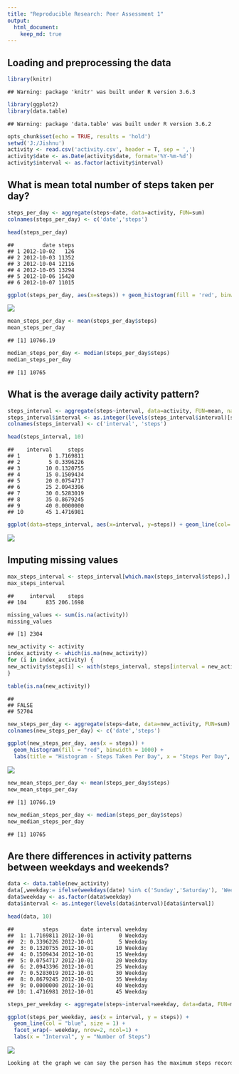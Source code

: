 ```yaml
---
title: "Reproducible Research: Peer Assessment 1"
output: 
  html_document:
    keep_md: true
---
```



## Loading and preprocessing the data

```r
library(knitr)
```

```
## Warning: package 'knitr' was built under R version 3.6.3
```

```r
library(ggplot2)
library(data.table)
```

```
## Warning: package 'data.table' was built under R version 3.6.2
```

```r
opts_chunk$set(echo = TRUE, results = 'hold')
setwd('J:/Jishnu')
activity <- read.csv('activity.csv', header = T, sep = ',')
activity$date <- as.Date(activity$date, format='%Y-%m-%d')
activity$interval <- as.factor(activity$interval)
```

## What is mean total number of steps taken per day?

```r
steps_per_day <- aggregate(steps~date, data=activity, FUN=sum)
colnames(steps_per_day) <- c('date','steps')
```

```r
head(steps_per_day)
```

```
##         date steps
## 1 2012-10-02   126
## 2 2012-10-03 11352
## 3 2012-10-04 12116
## 4 2012-10-05 13294
## 5 2012-10-06 15420
## 6 2012-10-07 11015
```


```r
ggplot(steps_per_day, aes(x=steps)) + geom_histogram(fill = 'red', binwidth=1000) + labs(title = 'Histogram - Steps taken per day', x = 'Steps per day', y = 'frequency')
```

![](PA1_template_files/figure-html/unnamed-chunk-4-1.png)<!-- -->



```r
mean_steps_per_day <- mean(steps_per_day$steps)
mean_steps_per_day
```

```
## [1] 10766.19
```

```r
median_steps_per_day <- median(steps_per_day$steps)
median_steps_per_day
```

```
## [1] 10765
```


## What is the average daily activity pattern?


```r
steps_interval <- aggregate(steps~interval, data=activity, FUN=mean, nar.rm=T)
steps_interval$interval <- as.integer(levels(steps_interval$interval)[steps_interval$interval])
colnames(steps_interval) <- c('interval', 'steps')
```

```r
head(steps_interval, 10)
```

```
##    interval     steps
## 1         0 1.7169811
## 2         5 0.3396226
## 3        10 0.1320755
## 4        15 0.1509434
## 5        20 0.0754717
## 6        25 2.0943396
## 7        30 0.5283019
## 8        35 0.8679245
## 9        40 0.0000000
## 10       45 1.4716981
```

```r
ggplot(data=steps_interval, aes(x=interval, y=steps)) + geom_line(col='red', lwd = 0.2) + labs(title='Time-Series Analysis', x='interval', y='steps per interval')
```

![](PA1_template_files/figure-html/unnamed-chunk-9-1.png)<!-- -->

## Imputing missing values


```r
max_steps_interval <- steps_interval[which.max(steps_interval$steps),]
max_steps_interval
```

```
##     interval    steps
## 104      835 206.1698
```

```r
missing_values <- sum(is.na(activity))
missing_values
```

```
## [1] 2304
```

```r
new_activity <- activity
index_activity <- which(is.na(new_activity))
for (i in index_activity) {
new_activity$steps[i] <- with(steps_interval, steps[interval = new_activity$interval[i]])
} 
```

```r
table(is.na(new_activity))
```

```
## 
## FALSE 
## 52704
```

```r
new_steps_per_day <- aggregate(steps~date, data=new_activity, FUN=sum)
colnames(new_steps_per_day) <- c('date','steps')
```

```r
ggplot(new_steps_per_day, aes(x = steps)) + 
  geom_histogram(fill = "red", binwidth = 1000) + 
  labs(title = "Histogram - Steps Taken Per Day", x = "Steps Per Day", y = "Frequency")
```

![](PA1_template_files/figure-html/unnamed-chunk-15-1.png)<!-- -->

```r
new_mean_steps_per_day <- mean(steps_per_day$steps)
new_mean_steps_per_day
```

```
## [1] 10766.19
```

```r
new_median_steps_per_day <- median(steps_per_day$steps)
new_median_steps_per_day
```

```
## [1] 10765
```

## Are there differences in activity patterns between weekdays and weekends?


```r
data <- data.table(new_activity)
data[,weekday:= ifelse(weekdays(date) %in% c('Sunday','Saturday'), 'Weekend', 'Weekday')]
data$weekday <- as.factor(data$weekday)
data$interval <- as.integer(levels(data$interval)[data$interval])
```

```r
head(data, 10)
```

```
##         steps       date interval weekday
##  1: 1.7169811 2012-10-01        0 Weekday
##  2: 0.3396226 2012-10-01        5 Weekday
##  3: 0.1320755 2012-10-01       10 Weekday
##  4: 0.1509434 2012-10-01       15 Weekday
##  5: 0.0754717 2012-10-01       20 Weekday
##  6: 2.0943396 2012-10-01       25 Weekday
##  7: 0.5283019 2012-10-01       30 Weekday
##  8: 0.8679245 2012-10-01       35 Weekday
##  9: 0.0000000 2012-10-01       40 Weekday
## 10: 1.4716981 2012-10-01       45 Weekday
```

```r
steps_per_weekday <- aggregate(steps~interval+weekday, data=data, FUN=mean)
```

```r
ggplot(steps_per_weekday, aes(x = interval, y = steps)) + 
  geom_line(col = "blue", size = 1) + 
  facet_wrap(~ weekday, nrow=2, ncol=1) + 
  labs(x = "Interval", y = "Number of Steps")
```

![](PA1_template_files/figure-html/unnamed-chunk-21-1.png)<!-- -->

```r
Looking at the graph we can say the person has the maximum steps recorded to 300 on weekdays and the next highest touches 130. Whereas on weekends maximum steps touches 150 for more than one time. This shows that the person is more active on weekends than on weekdays.
```


